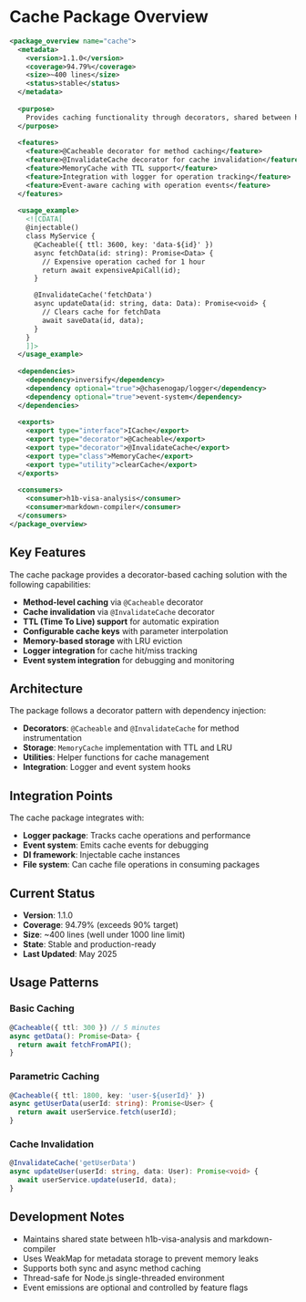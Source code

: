 # Cache Package Overview

```xml
<package_overview name="cache">
  <metadata>
    <version>1.1.0</version>
    <coverage>94.79%</coverage>
    <size>~400 lines</size>
    <status>stable</status>
  </metadata>
  
  <purpose>
    Provides caching functionality through decorators, shared between h1b-visa-analysis and markdown-compiler
  </purpose>
  
  <features>
    <feature>@Cacheable decorator for method caching</feature>
    <feature>@InvalidateCache decorator for cache invalidation</feature>
    <feature>MemoryCache with TTL support</feature>
    <feature>Integration with logger for operation tracking</feature>
    <feature>Event-aware caching with operation events</feature>
  </features>
  
  <usage_example>
    <![CDATA[
    @injectable()
    class MyService {
      @Cacheable({ ttl: 3600, key: 'data-${id}' })
      async fetchData(id: string): Promise<Data> {
        // Expensive operation cached for 1 hour
        return await expensiveApiCall(id);
      }

      @InvalidateCache('fetchData')
      async updateData(id: string, data: Data): Promise<void> {
        // Clears cache for fetchData
        await saveData(id, data);
      }
    }
    ]]>
  </usage_example>
  
  <dependencies>
    <dependency>inversify</dependency>
    <dependency optional="true">@chasenogap/logger</dependency>
    <dependency optional="true">event-system</dependency>
  </dependencies>
  
  <exports>
    <export type="interface">ICache</export>
    <export type="decorator">@Cacheable</export>
    <export type="decorator">@InvalidateCache</export>
    <export type="class">MemoryCache</export>
    <export type="utility">clearCache</export>
  </exports>
  
  <consumers>
    <consumer>h1b-visa-analysis</consumer>
    <consumer>markdown-compiler</consumer>
  </consumers>
</package_overview>
```

## Key Features

The cache package provides a decorator-based caching solution with the following capabilities:

- **Method-level caching** via `@Cacheable` decorator
- **Cache invalidation** via `@InvalidateCache` decorator  
- **TTL (Time To Live) support** for automatic expiration
- **Configurable cache keys** with parameter interpolation
- **Memory-based storage** with LRU eviction
- **Logger integration** for cache hit/miss tracking
- **Event system integration** for debugging and monitoring

## Architecture

The package follows a decorator pattern with dependency injection:

- **Decorators**: `@Cacheable` and `@InvalidateCache` for method instrumentation
- **Storage**: `MemoryCache` implementation with TTL and LRU
- **Utilities**: Helper functions for cache management
- **Integration**: Logger and event system hooks

## Integration Points

The cache package integrates with:

- **Logger package**: Tracks cache operations and performance
- **Event system**: Emits cache events for debugging
- **DI framework**: Injectable cache instances
- **File system**: Can cache file operations in consuming packages

## Current Status

- **Version**: 1.1.0
- **Coverage**: 94.79% (exceeds 90% target)
- **Size**: ~400 lines (well under 1000 line limit)
- **State**: Stable and production-ready
- **Last Updated**: May 2025

## Usage Patterns

### Basic Caching
```typescript
@Cacheable({ ttl: 300 }) // 5 minutes
async getData(): Promise<Data> {
  return await fetchFromAPI();
}
```

### Parametric Caching
```typescript
@Cacheable({ ttl: 1800, key: 'user-${userId}' })
async getUserData(userId: string): Promise<User> {
  return await userService.fetch(userId);
}
```

### Cache Invalidation
```typescript
@InvalidateCache('getUserData')
async updateUser(userId: string, data: User): Promise<void> {
  await userService.update(userId, data);
}
```

## Development Notes

- Maintains shared state between h1b-visa-analysis and markdown-compiler
- Uses WeakMap for metadata storage to prevent memory leaks
- Supports both sync and async method caching
- Thread-safe for Node.js single-threaded environment
- Event emissions are optional and controlled by feature flags